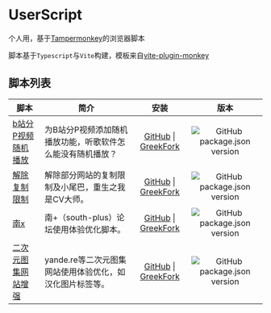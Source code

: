 # UserScript

个人用，基于[Tampermonkey](https://www.tampermonkey.net/)的浏览器脚本

脚本基于`Typescript`与`Vite`构建，模板来自[vite-plugin-monkey](https://github.com/lisonge/vite-plugin-monkey)

## 脚本列表

| 脚本                                                   | 简介                                                       |                                                                                                     安装                                                                                                      |                                                                                            版本                                                                                             |
| ------------------------------------------------------ | ---------------------------------------------------------- | :-----------------------------------------------------------------------------------------------------------------------------------------------------------------------------------------------------------: | :-----------------------------------------------------------------------------------------------------------------------------------------------------------------------------------------: |
| [b站分P视频随机播放](./packages/bilibili-random-play/) | 为B站分P视频添加随机播放功能，听歌软件怎么能没有随机播放？ | [GitHub](<[bilibili-random-play.user.js](https://github.com/Lu-Jiejie/UserScript/blob/gh-pages/bilibili-random-play.user.js)>) \| [GreekFork](https://greasyfork.org/zh-CN/scripts/469248-b站分p视频随机播放) | ![GitHub package.json version](https://img.shields.io/github/package-json/v/Lu-Jiejie/UserScript?filename=packages%2Fbilibili-random-play%2Fpackage.json&style=flat&label=%20&color=%23eee) |
| [解除复制限制](./packages/copyable/)                   | 解除部分网站的复制限制及小尾巴，重生之我是CV大师。         |                                  [GitHub](https://lu-jiejie.github.io/UserScript/copyable.user.js) \| [GreekFork](https://greasyfork.org/zh-CN/scripts/489501-解除复制限制)                                   |       ![GitHub package.json version](https://img.shields.io/github/package-json/v/Lu-Jiejie/UserScript?filename=packages%2Fcopyable%2Fpackage.json&style=flat&label=%20&color=%23eee)       |
| [南x](./packages/south-multiply/)                      | 南+（south-plus）论坛使用体验优化脚本。                    |                                    [GitHub](https://lu-jiejie.github.io/UserScript/south-multiply.user.js) \| [GreekFork](https://greasyfork.org/zh-CN/scripts/491807-南)                                     |    ![GitHub package.json version](https://img.shields.io/github/package-json/v/Lu-Jiejie/UserScript?filename=packages%2Fsouth-multiply%2Fpackage.json&style=flat&label=%20&color=%23eee)    |
| [二次元图集网站增强](./packages/anime-site-evolved/)   | yande.re等二次元图集网站使用体验优化，如汉化图片标签等。   |                          [GitHub](https://lu-jiejie.github.io/UserScript/anime-site-evolved.user.js) \| [GreekFork](https://greasyfork.org/zh-CN/scripts/490710-二次元图片网站增强)                           |  ![GitHub package.json version](https://img.shields.io/github/package-json/v/Lu-Jiejie/UserScript?filename=packages%2Fanime-site-evolved%2Fpackage.json&style=flat&label=%20&color=%23eee)  |
